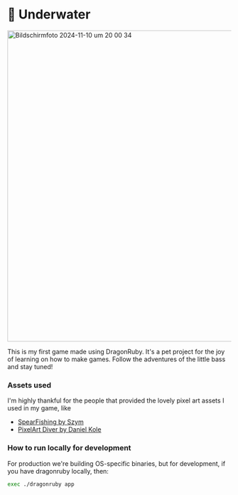 ﻿# 🐠 Underwater

<img width="700" alt="Bildschirmfoto 2024-11-10 um 20 00 34" src="https://github.com/user-attachments/assets/93abe1ed-50a3-4966-9598-7f0db62a5a3f">

This is my first game made using DragonRuby. It's a pet project
for the joy of learning on how to make games. Follow the adventures of the little bass and stay tuned!

### Assets used

I'm highly thankful for the people that provided the lovely pixel art assets
I used in my game, like

* [SpearFishing by Szym](https://nszym.itch.io/spearfishing-assets-pack)
* [PixelArt Diver by Daniel Kole](https://dkproductions.itch.io/pixel-art-diver)
### How to run locally for development

For production we're building OS-specific binaries, but for 
development, if you have dragonruby locally, then:

```sh
exec ./dragonruby app
```

